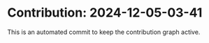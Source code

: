 # Contribution: 2024-12-05-03-41
This is an automated commit to keep the contribution graph active.
